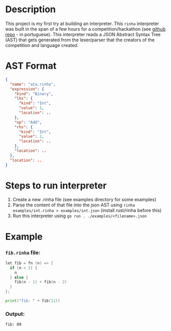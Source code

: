 # Description

This project is my first try at building an interpreter. This `rinha` interpreter was built in the span of a few hours for a competition/hackathon (see [github repo](https://github.com/aripiprazole/rinha-de-compiler) - in portuguese). This interpreter reads a JSON Abstract Syntax Tree (AST) that gets generated from the lexer/parser that the creators of the competition and language created.

# AST Format

```json
{
  "name": "ata.rinha",
  "expression": {
    "kind": "Binary",
    "lhs": {
      "kind": "Int",
      "value": 1,
      "location": ..
    },
    "op": "Add",
    "rhs": {
      "kind": "Int",
      "value": 2,
      "location": ..
    },
    "location": ..
  },
  "location": ..
}
```

# Steps to run interpreter

1. Create a new .rinha file (see examples directory for some examples)
2. Parse the content of that file into the json AST using `rinha examples/int.rinha > examples/int.json` (install rust/rinha before this)
3. Run this interpreter using `go run . ./examples/<filename>.json`

# Example

### `fib.rinha` file:

```go
let fib = fn (n) => {
  if (n < 2) {
    n
  } else {
    fib(n - 1) + fib(n - 2)
  }
};

print("fib: " + fib(11))
```

### Output:

`fib: 89`
